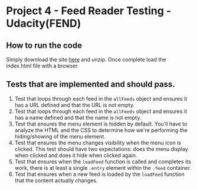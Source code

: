# Project 4 - Feed Reader Testing - Udacity(FEND)

## How to run the code

Simply download the site [here](https://github.com/DuskyByte/Project-4-Feed-Reader-Testing-Udacity-FEND/archive/master.zip) and unzip. Once complete load the index.html file with a browser.

## Tests that are implemented and should pass.

1. Test that loops through each feed in the `allFeeds` object and ensures it has a URL defined and that the URL is not empty.
2. Test that loops through each feed in the `allFeeds` object and ensures it has a name defined and that the name is not empty.
3. Test that ensures the menu element is hidden by default. You'll have to analyze the HTML and the CSS to determine how we're performing the hiding/showing of the menu element.
4. Test that ensures the menu changes visibility when the menu icon is clicked. This test should have two expectations: does the menu display when clicked and does it hide when clicked again.
5. Test that ensures when the `loadFeed` function is called and completes its work, there is at least a single `.entry` element within the `.feed` container.
6. Test that ensures when a new feed is loaded by the `loadFeed` function that the content actually changes.